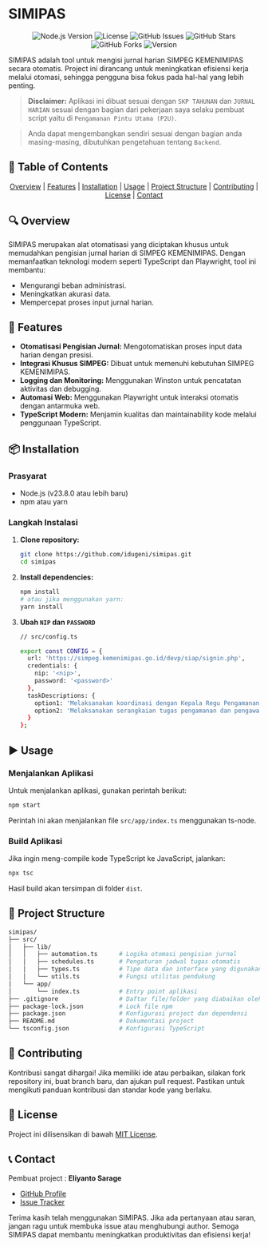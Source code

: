 # SIMIPAS

<p align="center">
  <img src="https://img.shields.io/badge/Node.js-v23.8.0-green" alt="Node.js Version">
  <img src="https://img.shields.io/badge/License-MIT-blue" alt="License">
  <img src="https://img.shields.io/github/issues/idugeni/simipas" alt="GitHub Issues">
  <img src="https://img.shields.io/github/stars/idugeni/simipas?style=social" alt="GitHub Stars">
  <img src="https://img.shields.io/github/forks/idugeni/simipas?style=social" alt="GitHub Forks">
  <img src="https://img.shields.io/badge/version-0.1.7--alpha-orange" alt="Version">
</p>

SIMIPAS adalah tool untuk mengisi jurnal harian SIMPEG KEMENIMIPAS secara otomatis. Project ini dirancang untuk meningkatkan efisiensi kerja melalui otomasi, sehingga pengguna bisa fokus pada hal-hal yang lebih penting.

> **Disclaimer:** Aplikasi ini dibuat sesuai dengan `SKP TAHUNAN` dan `JURNAL HARIAN` sesuai dengan bagian dari pekerjaan saya selaku pembuat script yaitu di `Pengamanan Pintu Utama (P2U)`.

> Anda dapat mengembangkan sendiri sesuai dengan bagian anda masing-masing, dibutuhkan pengetahuan tentang `Backend`.

## 📌 Table of Contents

<div align="center">

[Overview](#overview) | [Features](#features) | [Installation](#installation) | [Usage](#usage) | [Project Structure](#project-structure) | [Contributing](#contributing) | [License](#license) | [Contact](#contact)

</div>

## 🔍 Overview

SIMIPAS merupakan alat otomatisasi yang diciptakan khusus untuk memudahkan pengisian jurnal harian di SIMPEG KEMENIMIPAS. Dengan memanfaatkan teknologi modern seperti TypeScript dan Playwright, tool ini membantu:

- Mengurangi beban administrasi.
- Meningkatkan akurasi data.
- Mempercepat proses input jurnal harian.

## 🚀 Features

- **Otomatisasi Pengisian Jurnal:** Mengotomatiskan proses input data harian dengan presisi.
- **Integrasi Khusus SIMPEG:** Dibuat untuk memenuhi kebutuhan SIMPEG KEMENIMIPAS.
- **Logging dan Monitoring:** Menggunakan Winston untuk pencatatan aktivitas dan debugging.
- **Automasi Web:** Menggunakan Playwright untuk interaksi otomatis dengan antarmuka web.
- **TypeScript Modern:** Menjamin kualitas dan maintainability kode melalui penggunaan TypeScript.

## 📦 Installation

### Prasyarat

- Node.js (v23.8.0 atau lebih baru)
- npm atau yarn

### Langkah Instalasi

1. **Clone repository:**

   ```bash
   git clone https://github.com/idugeni/simipas.git
   cd simipas
   ```

2. **Install dependencies:**

   ```bash
   npm install
   # atau jika menggunakan yarn:
   yarn install
   ```

3. **Ubah `NIP` dan `PASSWORD`**

   ```bash
   // src/config.ts

   export const CONFIG = {
     url: 'https://simpeg.kemenimipas.go.id/devp/siap/signin.php',
     credentials: {
       nip: '<nip>',
       password: '<password>'
     },
     taskDescriptions: {
       option1: 'Melaksanakan koordinasi dengan Kepala Regu Pengamanan untuk mengidentifikasi dan mengevaluasi potensi risiko keamanan, serta menyampaikan informasi terkait potensi ancaman dan menerima arahan demi peningkatan keamanan.',
       option2: 'Melaksanakan serangkaian tugas pengamanan dan pengawasan di area Pintu Utama, termasuk verifikasi identitas pengunjung, penggeledahan badan dan barang bawaan, pemantauan CCTV, penanganan tamu khusus, patroli keamanan area P2U, dan pelaporan kejadian mencurigakan atau pelanggaran peraturan, guna memastikan keamanan, ketertiban, dan mencegah masuknya barang terlarang atau orang yang tidak berkepentingan.'
     }
   };
   ```

## ▶️ Usage

### Menjalankan Aplikasi

Untuk menjalankan aplikasi, gunakan perintah berikut:

```bash
npm start
```

Perintah ini akan menjalankan file `src/app/index.ts` menggunakan ts-node.

### Build Aplikasi

Jika ingin meng-compile kode TypeScript ke JavaScript, jalankan:

```bash
npx tsc
```

Hasil build akan tersimpan di folder `dist`.

## 📁 Project Structure

```bash
simipas/
├── src/
│   ├── lib/
│   │   ├── automation.ts      # Logika otomasi pengisian jurnal
│   │   ├── schedules.ts       # Pengaturan jadwal tugas otomatis
│   │   ├── types.ts           # Tipe data dan interface yang digunakan
│   │   └── utils.ts           # Fungsi utilitas pendukung
│   └── app/
│       └── index.ts           # Entry point aplikasi
├── .gitignore                 # Daftar file/folder yang diabaikan oleh Git
├── package-lock.json          # Lock file npm
├── package.json               # Konfigurasi project dan dependensi
├── README.md                  # Dokumentasi project
└── tsconfig.json              # Konfigurasi TypeScript
```

## 🤝 Contributing

Kontribusi sangat dihargai! Jika memiliki ide atau perbaikan, silakan fork repository ini, buat branch baru, dan ajukan pull request. Pastikan untuk mengikuti panduan kontribusi dan standar kode yang berlaku.

## 📜 License

Project ini dilisensikan di bawah [MIT License](LICENSE).

## 📞 Contact

Pembuat project : **Eliyanto Sarage**

- [GitHub Profile](https://github.com/idugeni)  
- [Issue Tracker](https://github.com/idugeni/simipas/issues)

Terima kasih telah menggunakan SIMIPAS. Jika ada pertanyaan atau saran, jangan ragu untuk membuka issue atau menghubungi author. Semoga SIMIPAS dapat membantu meningkatkan produktivitas dan efisiensi kerja!
